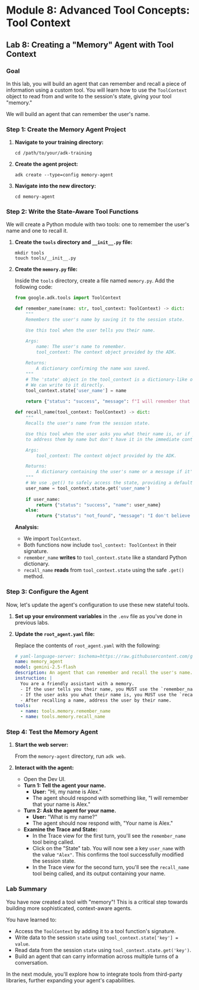# Module 8: Advanced Tool Concepts: Tool Context

## Lab 8: Creating a "Memory" Agent with Tool Context

### Goal

In this lab, you will build an agent that can remember and recall a piece of information using a custom tool. You will learn how to use the `ToolContext` object to read from and write to the session's state, giving your tool "memory."

We will build an agent that can remember the user's name.

### Step 1: Create the Memory Agent Project

1.  **Navigate to your training directory:**

    ```shell
    cd /path/to/your/adk-training
    ```

2.  **Create the agent project:**

    ```shell
    adk create --type=config memory-agent
    ```

3.  **Navigate into the new directory:**

    ```shell
    cd memory-agent
    ```

### Step 2: Write the State-Aware Tool Functions

We will create a Python module with two tools: one to remember the user's name and one to recall it.

1.  **Create the `tools` directory and `__init__.py` file:**

    ```shell
    mkdir tools
    touch tools/__init__.py
    ```

2.  **Create the `memory.py` file:**

    Inside the `tools` directory, create a file named `memory.py`. Add the following code:

    ```python
    from google.adk.tools import ToolContext

    def remember_name(name: str, tool_context: ToolContext) -> dict:
        """
        Remembers the user's name by saving it to the session state.

        Use this tool when the user tells you their name.

        Args:
            name: The user's name to remember.
            tool_context: The context object provided by the ADK.
        
        Returns:
            A dictionary confirming the name was saved.
        """
        # The 'state' object in the tool_context is a dictionary-like object.
        # We can write to it directly.
        tool_context.state['user_name'] = name
        
        return {"status": "success", "message": f"I will remember that your name is {name}."}

    def recall_name(tool_context: ToolContext) -> dict:
        """
        Recalls the user's name from the session state.

        Use this tool when the user asks you what their name is, or if you need
        to address them by name but don't have it in the immediate context.

        Args:
            tool_context: The context object provided by the ADK.

        Returns:
            A dictionary containing the user's name or a message if it's not known.
        """
        # We use .get() to safely access the state, providing a default value.
        user_name = tool_context.state.get('user_name')
        
        if user_name:
            return {"status": "success", "name": user_name}
        else:
            return {"status": "not_found", "message": "I don't believe you've told me your name yet."}

    ```
    **Analysis:**
    *   We import `ToolContext`.
    *   Both functions now include `tool_context: ToolContext` in their signature.
    *   `remember_name` **writes** to `tool_context.state` like a standard Python dictionary.
    *   `recall_name` **reads** from `tool_context.state` using the safe `.get()` method.

### Step 3: Configure the Agent

Now, let's update the agent's configuration to use these new stateful tools.

1.  **Set up your environment variables** in the `.env` file as you've done in previous labs.

2.  **Update the `root_agent.yaml` file:**

    Replace the contents of `root_agent.yaml` with the following:

    ```yaml
    # yaml-language-server: $schema=https://raw.githubusercontent.com/google/adk-python/refs/heads/main/src/google/adk/agents/config_schemas/AgentConfig.json
    name: memory_agent
    model: gemini-2.5-flash
    description: An agent that can remember and recall the user's name.
    instruction: |
      You are a friendly assistant with a memory.
      - If the user tells you their name, you MUST use the `remember_name` tool to save it.
      - If the user asks you what their name is, you MUST use the `recall_name` tool to find it.
      - After recalling a name, address the user by their name.
    tools:
      - name: tools.memory.remember_name
      - name: tools.memory.recall_name
    ```

### Step 4: Test the Memory Agent

1.  **Start the web server:**

    From the `memory-agent` directory, run `adk web`.

2.  **Interact with the agent:**
    *   Open the Dev UI.
    *   **Turn 1: Tell the agent your name.**
        *   **User:** "Hi, my name is Alex."
        *   The agent should respond with something like, "I will remember that your name is Alex."
    *   **Turn 2: Ask the agent for your name.**
        *   **User:** "What is my name?"
        *   The agent should now respond with, "Your name is Alex."
    *   **Examine the Trace and State:**
        *   In the Trace view for the first turn, you'll see the `remember_name` tool being called.
        *   Click on the "State" tab. You will now see a key `user_name` with the value `"Alex"`. This confirms the tool successfully modified the session state.
        *   In the Trace view for the second turn, you'll see the `recall_name` tool being called, and its output containing your name.

### Lab Summary

You have now created a tool with "memory"! This is a critical step towards building more sophisticated, context-aware agents.

You have learned to:
*   Access the `ToolContext` by adding it to a tool function's signature.
*   Write data to the session `state` using `tool_context.state['key'] = value`.
*   Read data from the session `state` using `tool_context.state.get('key')`.
*   Build an agent that can carry information across multiple turns of a conversation.

In the next module, you'll explore how to integrate tools from third-party libraries, further expanding your agent's capabilities.

